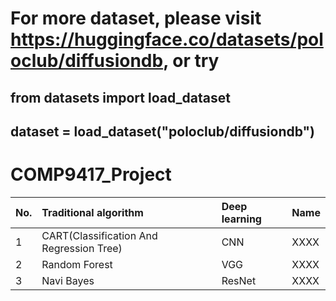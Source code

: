 # For more dataset, please visit https://huggingface.co/datasets/poloclub/diffusiondb, or try 
## from datasets import load_dataset

## dataset = load_dataset("poloclub/diffusiondb")
# COMP9417_Project
No. | Traditional algorithm | Deep learning | Name
| :----- | :----- | :----- | :-----
1|CART(Classification And Regression Tree) | CNN | XXXX
2|Random Forest | VGG | XXXX
3|Navi Bayes | ResNet | XXXX

